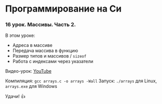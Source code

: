 # Программирование на Си

### 16 урок. Массивы. Часть 2.

В этом уроке:

* Адреса в массиве
* Передача массива в функцию
* Размер типов и массивов / `sizeof`
* Работа с индексами через указатели

Видео-урок: [YouTube](https://www.youtube.com/watch?v=57v3P3Kg9Gc)

Компиляция: `gcc arrays.c -o arrays -Wall`
Запуск: `./arrays` для Linux, `arrays.exe` для Windows

Удачи! :+1: